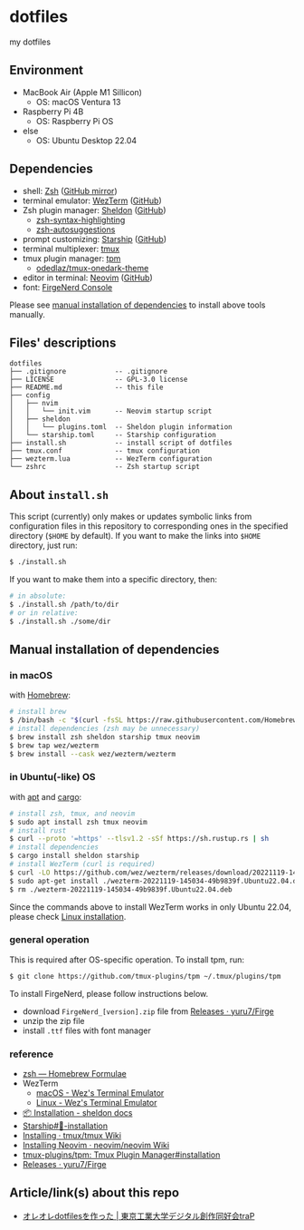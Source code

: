 # dotfiles

my dotfiles

## Environment

- MacBook Air (Apple M1 Sillicon)
    - OS: macOS Ventura 13
- Raspberry Pi 4B
    - OS: Raspberry Pi OS
- else
    - OS: Ubuntu Desktop 22.04

## Dependencies

- shell: [Zsh](https://www.zsh.org) ([GitHub mirror](https://github.com/zsh-users/zsh))
- terminal emulator: [WezTerm](https://wezfurlong.org/wezterm/) ([GitHub](https://github.com/wez/wezterm))
- Zsh plugin manager: [Sheldon](https://sheldon.cli.rs/) ([GitHub](https://github.com/rossmacarthur/sheldon))
    - [zsh-syntax-highlighting](https://github.com/zsh-users/zsh-syntax-highlighting)
    - [zsh-autosuggestions](https://github.com/zsh-users/zsh-autosuggestions)
- prompt customizing: [Starship](https://starship.rs/) ([GitHub](https://github.com/starship/starship))
- terminal multiplexer: [tmux](https://github.com/tmux/tmux)
- tmux plugin manager: [tpm](https://github.com/tmux-plugins/tpm)
    - [odedlaz/tmux-onedark-theme](https://github.com/odedlaz/tmux-onedark-theme)
- editor in terminal: [Neovim](https://neovim.io/) ([GitHub](https://github.com/neovim/neovim))
- font: [FirgeNerd Console](https://github.com/yuru7/Firge)

Please see [manual installation of dependencies](#manual-installation-of-dependencies) to install above tools manually.

## Files' descriptions

```
dotfiles
├── .gitignore            -- .gitignore
├── LICENSE               -- GPL-3.0 license
├── README.md             -- this file
├── config
│   ├── nvim
│   │   └── init.vim      -- Neovim startup script
│   ├── sheldon
│   │   └── plugins.toml  -- Sheldon plugin information
│   └── starship.toml     -- Starship configuration
├── install.sh            -- install script of dotfiles
├── tmux.conf             -- tmux configuration
├── wezterm.lua           -- WezTerm configuration
└── zshrc                 -- Zsh startup script
```

## About `install.sh`

This script (currently) only makes or updates symbolic links from configuration files in this repository to corresponding ones in the specified directory (`$HOME` by default). If you want to make the links into `$HOME` directory, just run:

```bash
$ ./install.sh
```

If you want to make them into a specific directory, then:

```bash
# in absolute:
$ ./install.sh /path/to/dir
# or in relative:
$ ./install.sh ./some/dir
```

## Manual installation of dependencies

### in macOS

with [Homebrew](https://brew.sh/):

```bash
# install brew
$ /bin/bash -c "$(curl -fsSL https://raw.githubusercontent.com/Homebrew/install/HEAD/install.sh)"
# install dependencies (zsh may be unnecessary)
$ brew install zsh sheldon starship tmux neovim
$ brew tap wez/wezterm
$ brew install --cask wez/wezterm/wezterm
```

### in Ubuntu(-like) OS

with [apt](https://wiki.debian.org/Apt) and [cargo](https://doc.rust-lang.org/cargo/):

```bash
# install zsh, tmux, and neovim
$ sudo apt install zsh tmux neovim
# install rust
$ curl --proto '=https' --tlsv1.2 -sSf https://sh.rustup.rs | sh
# install dependencies
$ cargo install sheldon starship
# install WezTerm (curl is required)
$ curl -LO https://github.com/wez/wezterm/releases/download/20221119-145034-49b9839f/wezterm-20221119-145034-49b9839f.Ubuntu22.04.deb
$ sudo apt-get install ./wezterm-20221119-145034-49b9839f.Ubuntu22.04.deb
$ rm ./wezterm-20221119-145034-49b9839f.Ubuntu22.04.deb
```

Since the commands above to install WezTerm works in only Ubuntu 22.04, please check [Linux installation](https://wezfurlong.org/wezterm/install/linux.html).

### general operation

This is required after OS-specific operation. To install tpm, run:

```bash
$ git clone https://github.com/tmux-plugins/tpm ~/.tmux/plugins/tpm
```

To install FirgeNerd, please follow instructions below.

- download `FirgeNerd_[version].zip` file from [Releases · yuru7/Firge](https://github.com/yuru7/Firge/releases)
- unzip the zip file
- install `.ttf` files with font manager

### reference

- [zsh — Homebrew Formulae](https://formulae.brew.sh/formula/zsh)
- WezTerm
    - [macOS - Wez's Terminal Emulator](https://wezfurlong.org/wezterm/install/macos.html)
    - [Linux - Wez's Terminal Emulator](https://wezfurlong.org/wezterm/install/linux.html)
- [📦 Installation - sheldon docs](https://sheldon.cli.rs/Installation.html)
- [Starship#🚀-installation](https://starship.rs/guide/#%F0%9F%9A%80-installation)
- [Installing · tmux/tmux Wiki](https://github.com/tmux/tmux/wiki/Installing)
- [Installing Neovim · neovim/neovim Wiki](https://github.com/neovim/neovim/wiki/Installing-Neovim)
- [tmux-plugins/tpm: Tmux Plugin Manager#installation](https://github.com/tmux-plugins/tpm#installation)
- [Releases · yuru7/Firge](https://github.com/yuru7/Firge/releases)

## Article/link(s) about this repo

- [オレオレdotfilesを作った | 東京工業大学デジタル創作同好会traP](https://trap.jp/post/1737/)
